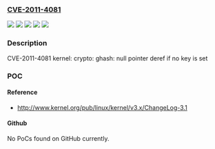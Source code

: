 ### [CVE-2011-4081](https://cve.mitre.org/cgi-bin/cvename.cgi?name=CVE-2011-4081)
![](https://img.shields.io/static/v1?label=Product&message=Red%20Hat%20Enterprise%20Linux%206&color=blue)
![](https://img.shields.io/static/v1?label=Product&message=Red%20Hat%20Enterprise%20MRG%202&color=blue)
![](https://img.shields.io/static/v1?label=Version&message=!%200%3A2.6.32-220.7.1.el6%20&color=brighgreen)
![](https://img.shields.io/static/v1?label=Version&message=!%200%3A2.6.33.9-rt31.79.el6rt%20&color=brighgreen)
![](https://img.shields.io/static/v1?label=Vulnerability&message=NULL%20Pointer%20Dereference&color=brighgreen)

### Description

CVE-2011-4081 kernel: crypto: ghash: null pointer deref if no key is set

### POC

#### Reference
- http://www.kernel.org/pub/linux/kernel/v3.x/ChangeLog-3.1

#### Github
No PoCs found on GitHub currently.

